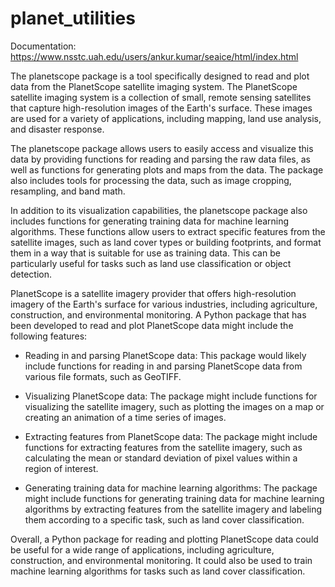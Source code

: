 # planet_utilities

Documentation: https://www.nsstc.uah.edu/users/ankur.kumar/seaice/html/index.html

The planetscope package is a tool specifically designed to read and plot data from the PlanetScope satellite imaging system. The PlanetScope satellite imaging system is a collection of small, remote sensing satellites that capture high-resolution images of the Earth's surface. These images are used for a variety of applications, including mapping, land use analysis, and disaster response.

The planetscope package allows users to easily access and visualize this data by providing functions for reading and parsing the raw data files, as well as functions for generating plots and maps from the data. The package also includes tools for processing the data, such as image cropping, resampling, and band math.

In addition to its visualization capabilities, the planetscope package also includes functions for generating training data for machine learning algorithms. These functions allow users to extract specific features from the satellite images, such as land cover types or building footprints, and format them in a way that is suitable for use as training data. This can be particularly useful for tasks such as land use classification or object detection.


PlanetScope is a satellite imagery provider that offers high-resolution imagery of the Earth's surface for various industries, including agriculture, construction, and environmental monitoring. A Python package that has been developed to read and plot PlanetScope data might include the following features:

*    Reading in and parsing PlanetScope data: This package would likely include functions for reading in and parsing PlanetScope data from various file formats, such as GeoTIFF.

*    Visualizing PlanetScope data: The package might include functions for visualizing the satellite imagery, such as plotting the images on a map or creating an animation of a time series of images.

*    Extracting features from PlanetScope data: The package might include functions for extracting features from the satellite imagery, such as calculating the mean or standard deviation of pixel values within a region of interest.

*    Generating training data for machine learning algorithms: The package might include functions for generating training data for machine learning algorithms by extracting features from the satellite imagery and labeling them according to a specific task, such as land cover classification.

Overall, a Python package for reading and plotting PlanetScope data could be useful for a wide range of applications, including agriculture, construction, and environmental monitoring. It could also be used to train machine learning algorithms for tasks such as land cover classification.


